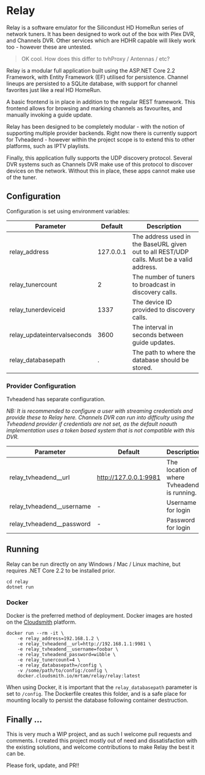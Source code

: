 # Relay

Relay is a software emulator for the Silicondust HD HomeRun series of network tuners.
It has been designed to work out of the box with Plex DVR, and Channels DVR. Other services
which are HDHR capable will likely work too - however these are untested.

> OK cool. How does this differ to tvhProxy / Antennas / etc?

Relay is a modular full application built using the ASP.NET Core 2.2 Framework, with Entity Framework
(EF) utilised for persistence. Channel lineups are persisted to a SQLite database, with support for
channel favorites just like a real HD HomeRun.

A basic frontend is in place in addition to the regular REST framework. This frontend allows for
browsing and marking channels as favourites, and manually invoking a guide update.

Relay has been designed to be completely modular - with the notion of supporting multiple provider
backends. Right now there is currently support for Tvheadend - however within the project scope
is to extend this to other platforms, such as IPTV playlists.

Finally, this application fully supports the UDP discovery protocol. Several DVR systems such 
as Channels DVR make use of this protocol to discover devices on the network. Without this in
place, these apps cannot make use of the tuner.

## Configuration

Configuration is set using environment variables:

|Parameter|Default|Description|
|---------|-------|-----------|
|relay_address|127.0.0.1|The address used in the BaseURL given out to all REST/UDP calls. Must be a valid address.|
|relay_tunercount|2|The number of tuners to broadcast in discovery calls.|
|relay_tunerdeviceid|1337|The device ID provided to discovery calls. |
|relay_updateintervalseconds|3600|The interval in seconds between guide updates.|
|relay_databasepath|.|The path to where the database should be stored. |

### Provider Configuration

Tvheadend has separate configuration.

*NB: It is recommended to configure a user with streaming credentials and provide these 
to Relay here. Channels DVR can run into difficulty using the Tvheadend provider if credentials
are not set, as the default noauth implementation uses a token based system that is not
compatible with this DVR.*


|Parameter|Default|Description|
|---------|-------|-----------|
|relay_tvheadend__url|http://127.0.0.1:9981|The location of where Tvheadend is running.|
|relay_tvheadend__username|-|Username for login|
|relay_tvheadend__password|-|Password for login|

## Running 

Relay can be run directly on any Windows / Mac / Linux machine, but requires .NET Core 2.2 to be installed prior.

```
cd relay
dotnet run
```

### Docker

Docker is the preferred method of deployment.
Docker images are hosted on the [Cloudsmith](https://cloudsmith.com) platform.

```
docker run --rm -it \
    -e relay_address=192.168.1.2 \
    -e relay_tvheadend__url=http://192.168.1.1:9981 \
    -e relay_tvheadend__username=foobar \
    -e relay_tvheadend_password=wibble \
    -e relay_tunercount=4 \
    -e relay_databasepath=/config \
    -v /some/path/to/config:/config \
    docker.cloudsmith.io/mrtam/relay/relay:latest
```

When using Docker, it is important that the `relay_databasepath` parameter is set to `/config`.
The Dockerfile creates this folder, and is a safe place for mounting locally to persist the
database following container destruction.

## Finally ...

This is very much a WIP project, and as such I welcome pull requests and comments. I created this
project mostly out of need and dissatisfaction with the existing solutions, and welcome contributions
to make Relay the best it can be.

Please fork, update, and PR!!